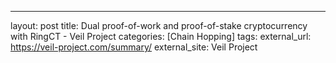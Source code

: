 ---
layout: post
title: Dual proof-of-work and proof-of-stake cryptocurrency with RingCT - Veil Project
categories: [Chain Hopping]
tags: 
external_url: https://veil-project.com/summary/
external_site: Veil Project
